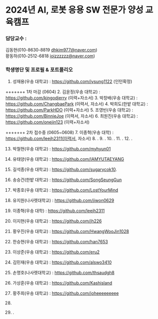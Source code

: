 
# 2024년 AI, 로봇 응용 SW 전문가 양성 교육캠프 ##
### 담당교수 : 
   김동현(010-8630-8819 dhkim977@naver.com)   
   황동하(010-2512-6818 ioizzzzzz@naver.com)
 
### 학생명단 및 프로필 & 포트폴리오 
1. 성재용(우송   대학교) :  https://github.com/jysung1122 (인턴확정)

+++++++ 1차 마감 (0604)
2. 김윤정(우송   대학교) :  https://github.com/kingodjerry (이력+자소서)
3. 박창배(우송   대학교) :  https://github.com/ChangbaePark (이력서, 자소서) 
4. 박희도(한밭   대학교) :  https://github.com/ParkHDO (이력+자소서)
5. 조영빈(우송  대학교) :  https://github.com/BinnieJoe (이력서, 자소서)
6. 최원진(우송  대학교) : https://github.com/onejin123 (이력+자소서)

+++++++ 2차 접수중 (0605~0608)
7. 이종혁(우송  대학) : https://github.com/leejh2311(이력서, 자소서)
8. .
9. .
10. .
11. .
12. .

13. 박철현(우송   대학교) :  https://github.com/myhyun01
14. 유태양(우송   대학교) :  https://github.com/IAMYUTAEYANG
15. 길석종(우송   대학교) :  https://github.com/sugarycok10. 
16. 송승건(한밭   대학교) :  https://github.com/SongSeungGun
17. 박종호(우송   대학교) :  https://github.com/LostYourMind
18. 유지원(나사렛대학교) : https://github.com/jiwon0629
19. 이종혁(우송  대학) : https://github.com/leejh2311
20. 이지현(우송  대학교) : https://github.com/jh226
21. 황우진(우송  대학교) : https://github.com/HwangWooJin1028
22. 한승현(우송  대학교) : https://github.com/han7653
23. 이상준(우송  대학교) : https://github.com/eru2
24. 김민재(우송  대학교) : https://github.com/alswo3410
25. 손명호(나사렛대학교) : https://github.com/thsaudgh8
26. 가상훈(우송  대학교) : https://github.com/Kashisland
27. 황주희(우송  대학교) : https://github.com/joheeeeeeeee
29. 



38. .
